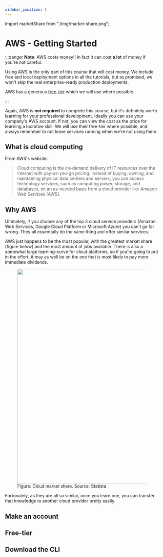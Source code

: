 ```yaml
---
sidebar_position: 1
---
```


import marketShare from "./img/market-share.png";

# AWS - Getting Started

:::danger
**Note**: AWS costs money!! In fact it can cost **a lot** of money if you're not careful.

Using AWS is the only part of this course that will cost money. We include free and local deployment options in all the tutorials, but as promised, we won't skip the real enterprise-ready production deployments.

AWS has a generous [free-tier](https://aws.amazon.com/free/) which we will use where possible.

:::

Again, AWS is **not required** to complete this course, but it's definitely worth learning for your professional development. Ideally you can use your company's AWS account. If not, you can view the cost as the price for learning a lucrative skill. We will use their free-tier where possible, and always remember to not leave services running when we're not using them.

## What is cloud computing

From AWS's website:

> Cloud computing is the on-demand delivery of IT resources over the Internet with pay-as-you-go pricing. Instead of buying, owning, and maintaining physical data centers and servers, you can access technology services, such as computing power, storage, and databases, on an as-needed basis from a cloud provider like Amazon Web Services (AWS).

## Why AWS

Ultimately, if you choose any of the top 3 cloud service providers (Amazon Web Services, Google Cloud Platform or Microsoft Azure) you can't go far wrong. They all essentially do the same thing and offer similar services.

AWS just happens to be the most popular, with the greatest market share (figure below) and the most amount of jobs available. There is also a somewhat large learning-curve for cloud platforms, so if you're going to put in the effort, it may as well be on the one that is most likely to pay more immediate dividends.

<p align="center">
<figure>
  <img src={marketShare} width="700px" />
  <figcaption>
    Figure: Cloud market share. Source: Statista
    </figcaption>
  </figure>
</p>

Fortunately, as they are all so similar, once you learn one, you can transfer that knowledge to another cloud provider pretty easily.

## Make an account

## Free-tier

## Download the CLI

##
